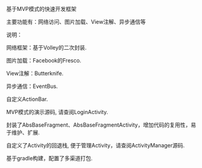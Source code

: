 基于MVP模式的快速开发框架

主要功能有：网络访问、图片加载、View注解、异步通信等

说明：

网络框架：基于Volley的二次封装.

图片加载：Facebook的Fresco.

View注解：Butterknife.

异步通信：EventBus.

自定义ActionBar.

MVP模式的演示源码, 请查阅LoginActivity.

封装了AbsBaseFragment、AbsBaseFragmentActivity，增加代码的复用性，易于维护、扩展.

自定义了Activity的回退栈, 便于管理Activity，请查阅ActivityManager源码.

基于gradle构建，配置了多渠道打包.
